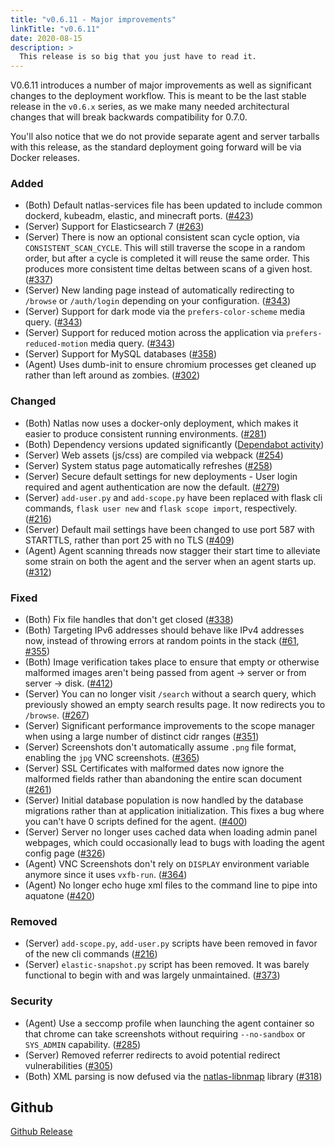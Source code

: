 ```yaml
---
title: "v0.6.11 - Major improvements"
linkTitle: "v0.6.11"
date: 2020-08-15
description: >
  This release is so big that you just have to read it.
---
```


V0.6.11 introduces a number of major improvements as well as significant changes to the deployment workflow. This is meant to be the last stable release in the `v0.6.x` series, as we make many needed architectural changes that will break backwards compatibility for 0.7.0.

You'll also notice that we do not provide separate agent and server tarballs with this release, as the standard deployment going forward will be via Docker releases.

### Added

- (Both) Default natlas-services file has been updated to include common dockerd, kubeadm, elastic, and minecraft ports. ([#423](https://github.com/natlas/natlas/pull/423))
- (Server) Support for Elasticsearch 7 ([#263](https://github.com/natlas/natlas/pull/263))
- (Server) There is now an optional consistent scan cycle option, via `CONSISTENT_SCAN_CYCLE`. This will still traverse the scope in a random order, but after a cycle is completed it will reuse the same order. This produces more consistent time deltas between scans of a given host. ([#337](https://github.com/natlas/natlas/pull/337))
- (Server) New landing page instead of automatically redirecting to `/browse` or `/auth/login` depending on your configuration. ([#343](https://github.com/natlas/natlas/pull/343))
- (Server) Support for dark mode via the `prefers-color-scheme` media query. ([#343](https://github.com/natlas/natlas/pull/343))
- (Server) Support for reduced motion across the application via `prefers-reduced-motion` media query. ([#343](https://github.com/natlas/natlas/pull/343))
- (Server) Support for MySQL databases ([#358](https://github.com/natlas/natlas/pull/358))
- (Agent) Uses dumb-init to ensure chromium processes get cleaned up rather than left around as zombies. ([#302](https://github.com/natlas/natlas/issues/302))

### Changed

- (Both) Natlas now uses a docker-only deployment, which makes it easier to produce consistent running environments. ([#281](https://github.com/natlas/natlas/pull/281))
- (Both) Dependency versions updated significantly ([Dependabot activity](https://github.com/natlas/natlas/pulls?q=is%3Apr+author%3Aapp%2Fdependabot+is%3Aclosed))
- (Server) Web assets (js/css) are compiled via webpack ([#254](https://github.com/natlas/natlas/pull/254))
- (Server) System status page automatically refreshes ([#258](https://github.com/natlas/natlas/pull/258))
- (Server) Secure default settings for new deployments - User login required and agent authentication are now the default. ([#279](https://github.com/natlas/natlas/issues/279))
- (Server) `add-user.py` and `add-scope.py` have been replaced with flask cli commands, `flask user new` and `flask scope import`, respectively. ([#216](https://github.com/natlas/natlas/issues/216))
- (Server) Default mail settings have been changed to use port 587 with STARTTLS, rather than port 25 with no TLS ([#409](https://github.com/natlas/natlas/pull/409))
- (Agent) Agent scanning threads now stagger their start time to alleviate some strain on both the agent and the server when an agent starts up. ([#312](https://github.com/natlas/natlas/issues/312))

### Fixed

- (Both) Fix file handles that don't get closed ([#338](https://github.com/natlas/natlas/pull/338))
- (Both) Targeting IPv6 addresses should behave like IPv4 addresses now, instead of throwing errors at random points in the stack ([#61](https://github.com/natlas/natlas/issues/61), [#355](https://github.com/natlas/natlas/issues/355))
- (Both) Image verification takes place to ensure that empty or otherwise malformed images aren't being passed from agent -> server or from server -> disk. ([#412](https://github.com/natlas/natlas/issues/412))
- (Server) You can no longer visit `/search` without a search query, which previously showed an empty search results page. It now redirects you to `/browse`. ([#267](https://github.com/natlas/natlas/issues/267))
- (Server) Significant performance improvements to the scope manager when using a large number of distinct cidr ranges ([#351](https://github.com/natlas/natlas/pull/351))
- (Server) Screenshots don't automatically assume `.png` file format, enabling the `jpg` VNC screenshots. ([#365](https://github.com/natlas/natlas/pull/365))
- (Server) SSL Certificates with malformed dates now ignore the malformed fields rather than abandoning the entire scan document ([#261](https://github.com/natlas/natlas/issues/261))
- (Server) Initial database population is now handled by the database migrations rather than at application initialization. This fixes a bug where you can't have 0 scripts defined for the agent. ([#400](https://github.com/natlas/natlas/issues/400))
- (Server) Server no longer uses cached data when loading admin panel webpages, which could occasionally lead to bugs with loading the agent config page ([#326](https://github.com/natlas/natlas/issues/326))
- (Agent) VNC Screenshots don't rely on `DISPLAY` environment variable anymore since it uses `vxfb-run`. ([#364](https://github.com/natlas/natlas/pull/364))
- (Agent) No longer echo huge xml files to the command line to pipe into aquatone ([#420](https://github.com/natlas/natlas/issues/420))

### Removed

- (Server) `add-scope.py`, `add-user.py` scripts have been removed in favor of the new cli commands ([#216](https://github.com/natlas/natlas/issues/216))
- (Server) `elastic-snapshot.py` script has been removed. It was barely functional to begin with and was largely unmaintained. ([#373](https://github.com/natlas/natlas/pull/373))

### Security

- (Agent) Use a seccomp profile when launching the agent container so that chrome can take screenshots without requiring `--no-sandbox` or `SYS_ADMIN` capability. ([#285](https://github.com/natlas/natlas/issues/285))
- (Server) Removed referrer redirects to avoid potential redirect vulnerabilities ([#305](https://github.com/natlas/natlas/issues/305))
- (Both) XML parsing is now defused via the [natlas-libnmap](https://github.com/natlas/natlas-libnmap) library ([#318](https://github.com/natlas/natlas/pull/318))

## Github

[Github Release](https://github.com/natlas/natlas/releases/tag/v0.6.11)
